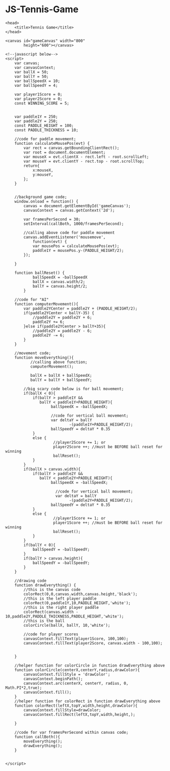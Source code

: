 # JS-Tennis-Game


<html>
    
    <head>
        <title>Tennis Game</title>
    </head>
    
    <canvas id="gameCanvas" width="800"
            height="600"></canvas>
    
    <!--javascript below-->
    <script>
        var canvas;
        var canvasContext;
        var ballX = 50;
        var ballY = 50;
        var ballSpeedX = 10;
        var ballSpeedY = 4;
        
        var player1Score = 0;
        var player2Score = 0;
        const WINNING_SCORE = 5;
        
        
        var paddle1Y = 250;
        var paddle2Y = 250;
        const PADDLE_HEIGHT = 100;
        const PADDLE_THICKNESS = 10;
        
        //code for paddle movement;
        function calculateMousePos(evt) {
            var rect = canvas.getBoundingClientRect();
            var root = document.documentElement;
            var mouseX = evt.clientX - rect.left - root.scrollLeft;
            var mouseY = evt.clientY - rect.top - root.scrollTop;
            return{
                x:mouseX,
                y:mouseY,
            };
        }
        
        
        //background game code;
        window.onload = function() {
            canvas = document.getElementById('gameCanvas');
            canvasContext = canvas.getContext('2d');   
            
            var framesPerSecond = 30;
            setInterval(callBoth, 1000/framesPerSecond);
            
            //calling above code for paddle movement
            canvas.addEventListener('mousemove',
                function(evt) {
                var mousePos = calculateMousePos(evt);
                paddle1Y = mousePos.y-(PADDLE_HEIGHT/2);
            });
            
        }
        
        function ballReset() {
                ballSpeedX = -ballSpeedX
                ballX = canvas.width/2;
                ballY = canvas.height/2;
            }
        
        //code for "AI"
        function computerMovement(){
            var paddle2YCenter = paddle2Y + (PADDLE_HEIGHT/2);
            if(paddle2YCenter < ballY-35) {
                //paddle2Y = paddle2Y + 6;
                paddle2Y += 6;
            }else if(paddle2YCenter > ballY+35){
                //paddle2Y = paddle2Y - 6;
                paddle2Y -= 6;
            }
        }
        
        //movement code;
        function moveEverything(){
               //calling above function;
               computerMovement();
            
               ballX = ballX + ballSpeedX;
               ballY = ballY + ballSpeedY;
            
            //big scary code below is for ball movement;
            if(ballX < 0){
                if(ballY > paddle1Y &&
                   ballY < paddle1Y+PADDLE_HEIGHT){
                        ballSpeedX = -ballSpeedX;
                    
                        //code for vertical ball movement;
                        var deltaY = ballY
                                -(paddle1Y+PADDLE_HEIGHT/2);
                        ballSpeedY = deltaY * 0.35
                } 
                else {
                         //player2Score += 1; or
                         player2Score ++; //must be BEFORE ball reset for winning
                         ballReset();
                }
            }
            if(ballX > canvas.width){
                if(ballY > paddle2Y &&
                   ballY < paddle2Y+PADDLE_HEIGHT){
                        ballSpeedX = -ballSpeedX;
                    
                          //code for vertical ball movement;
                          var deltaY = ballY
                                -(paddle2Y+PADDLE_HEIGHT/2);
                        ballSpeedY = deltaY * 0.35
                } 
                else {
                         //player1Score += 1; or
                         player1Score ++; //must be BEFORE ball reset for winning
                         ballReset();
                }
            }
            if(ballY < 0){
                ballSpeedY = -ballSpeedY;
            }
            if(ballY > canvas.height){
                ballSpeedY = -ballSpeedY;
            }
        }
        
        //drawing code
        function drawEverything() {           
            //this is the canvas code
            colorRect(0,0,canvas.width,canvas.height,'black');
            //this is the left player paddle
            colorRect(0,paddle1Y,10,PADDLE_HEIGHT,'white');
            //this is the right player paddle
            colorRect(canvas.width - 10,paddle2Y,PADDLE_THICKNESS,PADDLE_HEIGHT,'white');
            //this is the ball
            colorCircle(ballX, ballY, 10,'white');
            
            //code for player scores
            canvasContext.fillText(player1Score, 100,100);
            canvasContext.fillText(player2Score, canvas.width - 100,100);
            
        
        }
        
        //helper function for colorCircle in function drawEverything above
        function colorCircle(centerX,centerY,radius,drawColor){
            canvasContext.fillStyle = 'drawColor';
            canvasContext.beginPath();
            canvasContext.arc(centerX, centerY, radius, 0, Math.PI*2,true);
            canvasContext.fill();
        }
        //helper function for colorRect in function drawEverything above
        function colorRect(leftX,topY,width,height,drawColor){
            canvasContext.fillStyle=drawColor;
            canvasContext.fillRect(leftX,topY,width,height,);
            
        }
        
        //code for var framesPerSecond within canvas code;
        function callBoth(){
            moveEverything();
            drawEverything();
        }
        
             
    </script>
    
</html>
